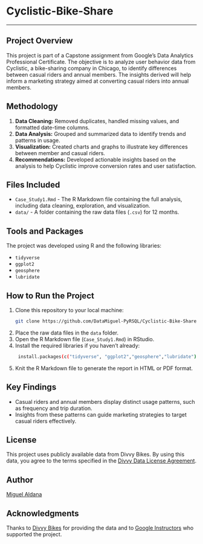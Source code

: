 # Cyclistic-Bike-Share
---
## Project Overview
This project is part of a Capstone assignment from Google’s Data Analytics Professional Certificate. The objective is to analyze user behavior data from Cyclistic, a bike-sharing company in Chicago, to identify differences between casual riders and annual members. The insights derived will help inform a marketing strategy aimed at converting casual riders into annual members.

## Methodology
1. **Data Cleaning:** Removed duplicates, handled missing values, and formatted date-time columns.
2. **Data Analysis:** Grouped and summarized data to identify trends and patterns in usage.
3. **Visualization:** Created charts and graphs to illustrate key differences between member and casual riders.
4. **Recommendations:** Developed actionable insights based on the analysis to help Cyclistic improve conversion rates and user satisfaction.

## Files Included
- `Case_Study1.Rmd` - The R Markdown file containing the full analysis, including data cleaning, exploration, and visualization.
- `data/` - A folder containing the raw data files (`.csv`) for 12 months.

## Tools and Packages
The project was developed using R and the following libraries:
- `tidyverse`
- `ggplot2`
- `geosphere`
- `lubridate`

## How to Run the Project

1. Clone this repository to your local machine:
   ```bash
   git clone https://github.com/DataMiguel-PyRSQL/Cyclistic-Bike-Share.git
2. Place the raw data files in the `data` folder.
3. Open the R Markdown file (`Case_Study1.Rmd`) in RStudio.
4. Install the required libraries if you haven’t already:
   ```bash
    install.packages(c("tidyverse", "ggplot2","geosphere","lubridate"))
5. Knit the R Markdown file to generate the report in HTML or PDF format.

## Key Findings

- Casual riders and annual members display distinct usage patterns, such as frequency and trip duration.
- Insights from these patterns can guide marketing strategies to target casual riders effectively.

## License

This project uses publicly available data from Divvy Bikes. By using this data, you agree to the terms specified in the [Divvy Data License Agreement](https://divvybikes.com/data-license-agreement).

## Author

[Miguel Aldana](https://www.linkedin.com/in/miguel-aldana-062568345/)

## Acknowledgments

Thanks to [Divvy Bikes](https://divvybikes.com/) for providing the data and to [Google Instructors](https://www.coursera.org/google-career-certificates) who supported the project.
   
